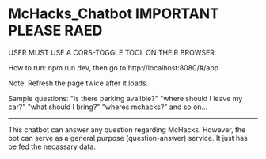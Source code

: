 # McHacks_Chatbot IMPORTANT PLEASE RAED

USER MUST USE A CORS-TOGGLE TOOL ON THEIR BROWSER.

How to run: npm run dev, then go to http://localhost:8080/#/app

Note: Refresh the page twice after it loads.

Sample questions: 
"is there parking availble?"
"where should I leave my car?"
"what should I bring?"
"wheres mchacks?"
and so on...

-----------------

This chatbot can answer any question regarding McHacks. However, the bot can serve as a general purpose (question-answer) service. It just has be fed the necassary data.
